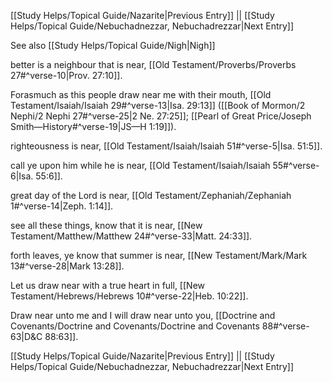 [[Study Helps/Topical Guide/Nazarite|Previous Entry]]  ||  [[Study Helps/Topical Guide/Nebuchadnezzar, Nebuchadrezzar|Next Entry]]

 See also [[Study Helps/Topical Guide/Nigh|Nigh]]

 better is a neighbour that is near, [[Old Testament/Proverbs/Proverbs 27#^verse-10|Prov. 27:10]].

 Forasmuch as this people draw near me with their mouth, [[Old Testament/Isaiah/Isaiah 29#^verse-13|Isa. 29:13]] ([[Book of Mormon/2 Nephi/2 Nephi 27#^verse-25|2 Ne. 27:25]]; [[Pearl of Great Price/Joseph Smith—History#^verse-19|JS—H 1:19]]).

 righteousness is near, [[Old Testament/Isaiah/Isaiah 51#^verse-5|Isa. 51:5]].

 call ye upon him while he is near, [[Old Testament/Isaiah/Isaiah 55#^verse-6|Isa. 55:6]].

 great day of the Lord is near, [[Old Testament/Zephaniah/Zephaniah 1#^verse-14|Zeph. 1:14]].

 see all these things, know that it is near, [[New Testament/Matthew/Matthew 24#^verse-33|Matt. 24:33]].

 forth leaves, ye know that summer is near, [[New Testament/Mark/Mark 13#^verse-28|Mark 13:28]].

 Let us draw near with a true heart in full, [[New Testament/Hebrews/Hebrews 10#^verse-22|Heb. 10:22]].

 Draw near unto me and I will draw near unto you, [[Doctrine and Covenants/Doctrine and Covenants/Doctrine and Covenants 88#^verse-63|D&C 88:63]].

[[Study Helps/Topical Guide/Nazarite|Previous Entry]]  ||  [[Study Helps/Topical Guide/Nebuchadnezzar, Nebuchadrezzar|Next Entry]]